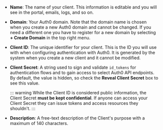 <!-- markdownlint-disable -->

- **Name**: The name of your client. This information is editable and you will see in the portal, emails, logs, and so on.

- **Domain**: Your Auth0 domain. Note that the domain name is chosen when you create a new Auth0 domain and cannot be changed. If you need a different one you have to register for a new domain by selecting **+ Create Domain** in the top right menu.

- **Client ID**: The unique identifier for your client. This is the ID you will use with when configuring authentication with Auth0. It is generated by the system when you create a new client and it cannot be modified.

- **Client Secret**: A string used to sign and validate `id_tokens` for authentication flows and to gain access to select Auth0 API endpoints. By default, the value is hidden, so check the **Reveal Client Secret** box to see this value.

  ::: warning
  While the Client ID is considered public information, the Client Secret **must be kept confidential**. If anyone can access your Client Secret they can issue  tokens and access resources they shouldn't.
  :::

- **Description**: A free-text description of the Client's purpose with a maximum of 140 characters.
